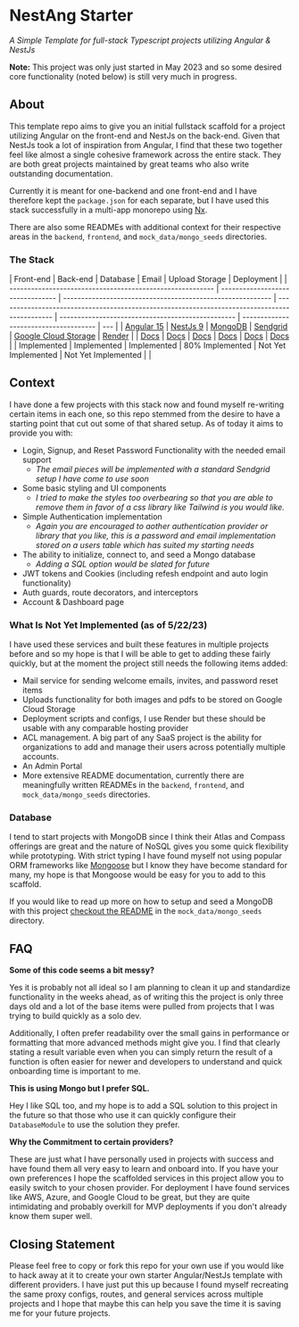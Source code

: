 # NestAng Starter

_A Simple Template for full-stack Typescript projects utilizing Angular & NestJs_

**Note:** This project was only just started in May 2023 and so some desired core functionality (noted below) is still very much in progress.

## About

This template repo aims to give you an initial fullstack scaffold for a project utilizing Angular on the front-end and NestJs on the back-end. Given that NestJs took a lot of inspiration from Angular, I find that these two together feel like almost a single cohesive framework across the entire stack. They are both great projects maintained by great teams who also write outstanding documentation.

Currently it is meant for one-backend and one front-end and I have therefore kept the `package.json` for each separate, but I have used this stack successfully in a multi-app monorepo using [Nx](https://nx.dev/).

There are also some READMEs with additional context for their respective areas in the `backend`, `frontend`, and `mock_data/mongo_seeds` directories.

### The Stack

| Front-end                                                 | Back-end                         | Database                                                   | Email                                                                                         | Upload Storage                                    | Deployment                            |
| --------------------------------------------------------- | -------------------------------- | ---------------------------------------------------------- | --------------------------------------------------------------------------------------------- | ------------------------------------------------- | ------------------------------------- | --- |
| [Angular 15](https://angular.io/)                         | [NestJs 9](https://nestjs.com/)  | [MongoDB](https://www.mongodb.com/)                        | [Sendgrid](https://sendgrid.com/)                                                             | [Google Cloud Storage](https://cloud.google.com/) | [Render](https://render.com/)         |
| [Docs](https://angular.io/guide/developer-guide-overview) | [Docs](https://docs.nestjs.com/) | [Docs](https://www.mongodb.com/docs/drivers/node/current/) | [Docs](https://docs.sendgrid.com/api-reference/how-to-use-the-sendgrid-v3-api/authentication) | [Docs](https://cloud.google.com/storage)          | [Docs](https://render.com/docs/#node) |
| Implemented                                               | Implemented                      | Implemented                                                | 80% Implemented                                                                               | Not Yet Implemented                               | Not Yet Implemented                   |     |

## Context

I have done a few projects with this stack now and found myself re-writing certain items in each one, so this repo stemmed from the desire to have a starting point that cut out some of that shared setup. As of today it aims to provide you with:

- Login, Signup, and Reset Password Functionality with the needed email support
  - _The email pieces will be implemented with a standard Sendgrid setup I have come to use soon_
- Some basic styling and UI components
  - _I tried to make the styles too overbearing so that you are able to remove them in favor of a css library like Tailwind is you would like._
- Simple Authentication implementation
  - _Again you are encouraged to aother authentication provider or library that you like, this is a password and email implementation stored on a users table which has suited my starting needs_
- The ability to initialize, connect to, and seed a Mongo database
  - _Adding a SQL option would be slated for future_
- JWT tokens and Cookies (including refesh endpoint and auto login functionality)
- Auth guards, route decorators, and interceptors
- Account & Dashboard page

### What Is Not Yet Implemented (as of 5/22/23)

I have used these services and built these features in multiple projects before and so my hope is that I will be able to get to adding these fairly quickly, but at the moment the project still needs the following items added:

- Mail service for sending welcome emails, invites, and password reset items
- Uploads functionality for both images and pdfs to be stored on Google Cloud Storage
- Deployment scripts and configs, I use Render but these should be usable with any comparable hosting provider
- ACL management. A big part of any SaaS project is the ability for organizations to add and manage their users across potentially multiple accounts.
- An Admin Portal
- More extensive README documentation, currently there are meaningfully written READMEs in the `backend`, `frontend`, and `mock_data/mongo_seeds` directories.

### Database

I tend to start projects with MongoDB since I think their Atlas and Compass offerings are great and the nature of NoSQL gives you some quick flexibility while prototyping. With strict typing I have found myself not using popular ORM frameworks like [Mongoose](https://mongoosejs.com/docs/) but I know they have become standard for many, my hope is that Mongoose would be easy for you to add to this scaffold.

If you would like to read up more on how to setup and seed a MongoDB with this project [checkout the README](mock_data/mongo_seeds/README.md) in the `mock_data/mongo_seeds` directory.

## FAQ

**Some of this code seems a bit messy?**

Yes it is probably not all ideal so I am planning to clean it up and standardize functionality in the weeks ahead, as of writing this the project is only three days old and a lot of the base items were pulled from projects that I was trying to build quickly as a solo dev.

Additionally, I often prefer readability over the small gains in performance or formatting that more advanced methods might give you. I find that clearly stating a result variable even when you can simply return the result of a function is often easier for newer and developers to understand and quick onboarding time is important to me.

**This is using Mongo but I prefer SQL.**

Hey I like SQL too, and my hope is to add a SQL solution to this project in the future so that those who use it can quickly configure their `DatabaseModule` to use the solution they prefer.

**Why the Commitment to certain providers?**

These are just what I have personally used in projects with success and have found them all very easy to learn and onboard into. If you have your own preferences I hope the scaffolded services in this project allow you to easily switch to your chosen provider. For deployment I have found services like AWS, Azure, and Google Cloud to be great, but they are quite intimidating and probably overkill for MVP deployments if you don't already know them super well.

## Closing Statement

Please feel free to copy or fork this repo for your own use if you would like to hack away at it to create your own starter Angular/NestJs template with different providers. I have just put this up because I found myself recreating the same proxy configs, routes, and general services across multiple projects and I hope that maybe this can help you save the time it is saving me for your future projects.
